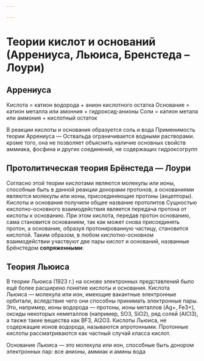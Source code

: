 ```yaml
---

---
```

# Теории кислот и оснований (Аррениуса, Льюиса, Бренстеда – Лоури)
## Аррениуса
Кислота = катион водорода + анион кислотного остатка
Основание = катион металла или амонния + гидроксид-анионы
Соли = катион метала или аммония + кислотный остаток

В реакции кислоты и основания образуется соль и вода
Применимость теории Аррениуса — Оствальда ограничивается водными растворами. кроме того, она не позволяет объяснить наличие основных свойств аммиака, фосфина и других соединений, не содержащих гидроксогрупп
## Протолитическая теория Брёнстеда — Лоури
Согласно этой теории кислотами являются молекулы или ионы, способные быть в данной реакции донорами протонов, а основаниями являются молекулы или ионы, присоединяющие протоны (акцепторы). Кислоты и основания получили общее название протолитов
Сущностью кислотно-основного взаимодействия является передача протона от кислоты к основанию. При этом кислота, передав протон основанию, сама становится основанием, так как может снова присоединять протон, а основание, образуя протонированную частицу, становится кислотой. Таким образом, в любом кислотно-основном взаимодействии участвуют две пары кислот и оснований, названные Брёнстедом **сопряженными**:
## Теория Льюиса
В теории Льюиса (1923 г.) на основе электронных представлений было ещё более расширено понятие кислоты и основания. Кислота Льюиса — молекула или ион, имеющие вакантные электронные орбитали, вследствие чего они способны принимать электронные пары. Это, например, ионы водорода — протоны, ионы металлов (Ag+, Fe3+), оксиды некоторых неметаллов (например, SO3, SiO2), ряд солей (AlCl3), а также такие вещества как BF3, Al2O3. Кислоты Льюиса, не содержащие ионов водорода, называются апротонными. Протонные кислоты рассматриваются как частный случай класса кислот.

Основание Льюиса — это молекула или ион, способные быть донором электронных пар: все анионы, аммиак и амины вода